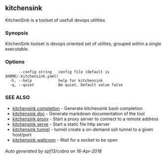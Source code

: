 ## kitchensink

KitchenSink is a toolset of usefull devops utilities

### Synopsis

KitchenSink toolset is devops oriented set of utilites, grouped within a single executable.

### Options

```
      --config string   config file (default is $HOME/.kitchensink.yaml)
  -h, --help            help for kitchensink
  -q, --quiet           Be quiet. Default value false
```

### SEE ALSO

* [kitchensink completion](kitchensink_completion.md)	 - Generate kitchensink bash completion
* [kitchensink doc](kitchensink_doc.md)	 - Generate markdown documentation of the tool
* [kitchensink proxy](kitchensink_proxy.md)	 - Start a proxy server to connect to a remote address
* [kitchensink serve](kitchensink_serve.md)	 - Start a static file http server
* [kitchensink tunnel](kitchensink_tunnel.md)	 - tunnel create a on-demand ssh tunnel to a given host/port  
* [kitchensink waitconn](kitchensink_waitconn.md)	 - Wait for a socket to be open

###### Auto generated by spf13/cobra on 16-Apr-2018
